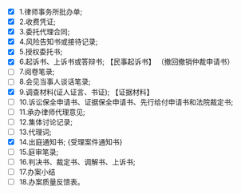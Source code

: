 - [x] 1.律师事务所批办单;   
- [x] 2.收费凭证;   
- [x] 3.委托代理合同;
- [x] 4.风险告知书或接待记录;
- [x] 5.授权委托书;   
- [x] 6.起诉书、上诉书或答辩书; 【民事起诉书】  （撤回撤销仲裁申请书）
- [ ] 7.阅卷笔录;   
- [ ] 8.会见当事人谈话笔录;   
- [x] 9.调查材料(证人证言、书证); 【证据材料】  
- [ ] 10.诉讼保全申请书、证据保全申请书、先行给付申请书和法院裁定书;   
- [ ] 11.承办律师代理意见;   
- [ ] 12.集体讨论记录;   
- [ ] 13.代理词;   
- [x] 14.出庭通知书; {受理案件通知书}  
- [ ] 15.庭审笔录;   
- [ ] 16.判决书、裁定书、调解书、上诉书;   
- [ ] 17.办案小结
- [ ] 18.办案质量反馈表。